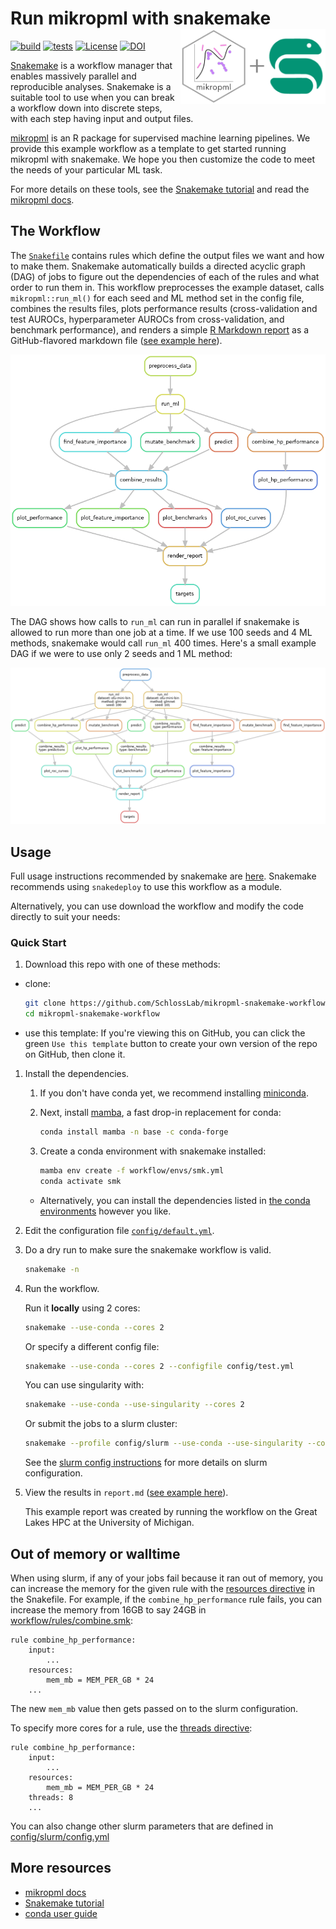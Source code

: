 # Run mikropml with snakemake <img src='figures/mikropml-snakemake-workflow.png' align="right" height="120" />

<!--[![tests](https://github.com/SchlossLab/mikropml-snakemake-workflow/actions/workflows/tests.yml/badge.svg)](https://github.com/SchlossLab/mikropml-snakemake-workflow/actions/workflows/tests.yml)-->
[![build](https://github.com/SchlossLab/mikropml-snakemake-workflow/actions/workflows/build.yml/badge.svg)](https://github.com/SchlossLab/mikropml-snakemake-workflow/actions/workflows/build.yml)
[![tests](https://github.com/SchlossLab/mikropml-snakemake-workflow/actions/workflows/tests.yml/badge.svg)](https://github.com/SchlossLab/mikropml-snakemake-workflow/actions/workflows/tests.yml)
[![License](https://img.shields.io/badge/license-MIT-blue)](/LICENSE.md)
[![DOI](https://zenodo.org/badge/292886119.svg)](https://zenodo.org/badge/latestdoi/292886119)

[Snakemake](https://snakemake.readthedocs.io/en/stable) is a workflow manager
that enables massively parallel and reproducible
analyses.
Snakemake is a suitable tool to use when you can break a workflow down into
discrete steps, with each step having input and output files.

[mikropml](http://www.schlosslab.org/mikropml/) is an R package for supervised machine learning pipelines.
We provide this example workflow as a template to get started running mikropml with snakemake.
We hope you then customize the code to meet the needs of your particular ML task.

For more details on these tools, see the
[Snakemake tutorial](https://snakemake.readthedocs.io/en/stable/tutorial/tutorial.html)
and read the [mikropml docs](http://www.schlosslab.org/mikropml/).

## The Workflow

The [`Snakefile`](workflow/Snakefile) contains rules which define the output files we want and how to make them.
Snakemake automatically builds a directed acyclic graph (DAG) of jobs to figure
out the dependencies of each of the rules and what order to run them in.
This workflow preprocesses the example dataset, calls `mikropml::run_ml()`
for each seed and ML method set in the config file,
combines the results files, plots performance results
(cross-validation and test AUROCs, hyperparameter AUROCs from cross-validation, and benchmark performance),
and renders a simple [R Markdown report](report.Rmd) as a GitHub-flavored markdown file ([see example here](report-example.md)).

<!-- Create the rulegraph with workflow/scripts/rulegraph.sh -->
![rulegraph](figures/rulegraph.png)

The DAG shows how calls to `run_ml` can run in parallel if
snakemake is allowed to run more than one job at a time.
If we use 100 seeds and 4 ML methods, snakemake would call `run_ml` 400 times.
Here's a small example DAG if we were to use only 2 seeds and 1 ML method:

<!-- Create the dag with workflow/scripts/dag.sh -->
![dag](figures/dag.png)

## Usage

Full usage instructions recommended by snakemake are [here](https://snakemake.github.io/snakemake-workflow-catalog/?usage=SchlossLab/mikropml-snakemake-workflow).
Snakemake recommends using `snakedeploy` to use this workflow as a module. 

Alternatively, you can use download the workflow and modify the code 
directly to suit your needs:

### Quick Start

1. Download this repo with one of these methods:

  - clone:
    ``` sh
    git clone https://github.com/SchlossLab/mikropml-snakemake-workflow
    cd mikropml-snakemake-workflow
    ```
  - use this template:
    If you're viewing this on GitHub,
    you can click the green `Use this template` button to create
    your own version of the repo on GitHub, then clone it.
    

1. Install the dependencies.

    1. If you don't have conda yet, we recommend installing
       [miniconda](https://docs.conda.io/en/latest/miniconda.html).

    1. Next, install [mamba](https://mamba.readthedocs.io/en/latest/),
       a fast drop-in replacement for conda:

       ``` sh
       conda install mamba -n base -c conda-forge
       ```

    1. Create a conda environment with snakemake installed:

       ``` sh
       mamba env create -f workflow/envs/smk.yml
       conda activate smk
       ```

    - Alternatively, you can install the dependencies listed in
    [the conda environments](/workflow/envs/) however you like.

1. Edit the configuration file [`config/default.yml`](/config/default.yml).

1. Do a dry run to make sure the snakemake workflow is valid.

    ``` sh
    snakemake -n
    ```

1. Run the workflow.

    Run it **locally** using 2 cores:
    ``` sh
    snakemake --use-conda --cores 2
    ```

    Or specify a different config file:
    ``` sh
    snakemake --use-conda --cores 2 --configfile config/test.yml
    ```

    You can use singularity with:
    ``` sh
    snakemake --use-conda --use-singularity --cores 2
    ```

    Or submit the jobs to a slurm cluster:
    ```sh
    snakemake --profile config/slurm --use-conda --use-singularity --cores 2
    ```
    See the [slurm config instructions](config/README.dm#slurm) for more details
    on slurm configuration.

1. View the results in `report.md` ([see example here](report-example.md)).

    This example report was created by running the workflow on the Great Lakes HPC
    at the University of Michigan.

## Out of memory or walltime

When using slurm,
if any of your jobs fail because it ran out of memory, you can increase the
memory for the given rule with the
[resources directive](https://snakemake.readthedocs.io/en/stable/snakefiles/rules.html#resources)
in the Snakefile. For example, if the `combine_hp_performance` rule fails, you
can increase the memory from 16GB to say 24GB in
[workflow/rules/combine.smk](/workflow/rules/combine.smk):

```
rule combine_hp_performance:
    input:
        ...
    resources:
        mem_mb = MEM_PER_GB * 24
    ...
```

The new `mem_mb` value then gets passed on to the slurm configuration.

To specify more cores for a rule, use the
[threads directive](https://snakemake.readthedocs.io/en/stable/snakefiles/rules.html#threads):

```
rule combine_hp_performance:
    input:
        ...
    resources:
        mem_mb = MEM_PER_GB * 24
    threads: 8
    ...
```

You can also change other slurm parameters that are defined in
[config/slurm/config.yml](/config/slurm/config.yml)

## More resources

- [mikropml docs](http://www.schlosslab.org/mikropml/)
- [Snakemake tutorial](https://snakemake.readthedocs.io/en/stable/tutorial/tutorial.html)
- [conda user guide](https://docs.conda.io/projects/conda/en/latest/user-guide/getting-started.html)
